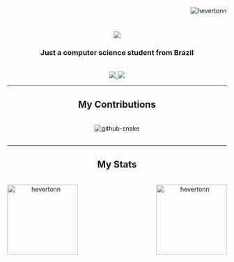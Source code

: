 <p align="right"> <img src="https://komarev.com/ghpvc/?username=hevertonn&label=Profile%20views&color=0e75b6&style=flat" alt="hevertonn" /> </p>

<h1 align="center">
  <img src="https://readme-typing-svg.demolab.com?font=JetBrains+Mono&weight=600&size=30&duration=4500&pause=1000&color=31748F&center=true&vCenter=true&random=false&width=435&lines=Hello+World!%F0%9F%91%8B;I'm+Heverton!"/>
</h1>

<div align="center">
  <h3 align="center">Just a computer science student from Brazil</h3>
<br/>
</div>

<div align="center">
<a href="mailto:hb.hevertonborges@gmail.com">
  <img src="https://img.shields.io/badge/Gmail-D14836?style=for-the-badge&logo=gmail&logoColor=white" />
</a>
<a href="https://www.linkedin.com/in/hevertonn/">
  <img src="https://img.shields.io/badge/LinkedIn-0077B5?style=for-the-badge&logo=linkedin&logoColor=white" />
</a>
</div>

<hr/>

<div align="center">
  <h2>My Contributions</h2>
  <br/>
  <picture>
    <source media="(prefers-color-scheme: dark)" srcset="https://raw.githubusercontent.com/hevertonn/hevertonn/output/github-contribution-grid-snake-dark.svg" />
    <source media="(prefers-color-scheme: light)" srcset="https://raw.githubusercontent.com/hevertonn/hevertonn/output/github-contribution-grid-snake.svg" />
    <img alt="github-snake" src="github-snake.svg" />
  </picture>
  <br/><br/>
</div>

<hr/>

<div align="center">
  <h2>My Stats</h2>
  <br/>
  <img align="left" src="https://github-readme-stats.vercel.app/api?username=hevertonn&show_icons=true&locale=en&theme=rose_pine" alt="hevertonn" height="162" />
  <img align="right" src="https://github-readme-streak-stats.herokuapp.com/?user=hevertonn&theme=rose_pine" alt="hevertonn" height="162" />
</div>
